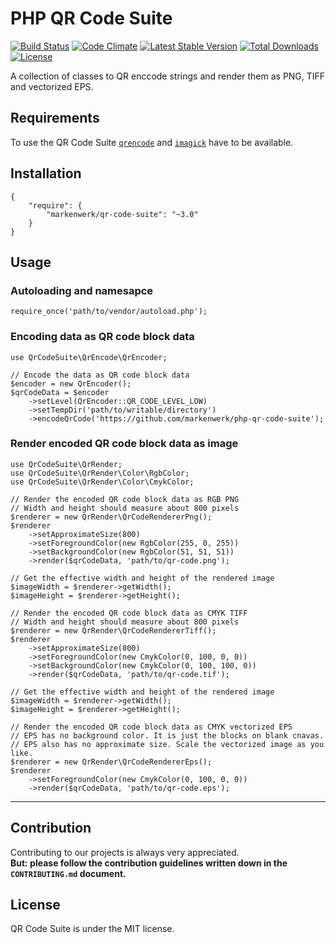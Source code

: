 # PHP QR Code Suite

[![Build Status](https://travis-ci.org/markenwerk/php-qr-code-suite.svg?branch=master)](https://travis-ci.org/markenwerk/php-qr-code-suite)
[![Code Climate](https://codeclimate.com/github/markenwerk/php-qr-code-suite/badges/gpa.svg)](https://codeclimate.com/github/markenwerk/php-qr-code-suite)
[![Latest Stable Version](https://poser.pugx.org/markenwerk/qr-code-suite/v/stable)](https://packagist.org/packages/markenwerk/qr-code-suite)
[![Total Downloads](https://poser.pugx.org/markenwerk/qr-code-suite/downloads)](https://packagist.org/packages/markenwerk/qr-code-suite)
[![License](https://poser.pugx.org/markenwerk/qr-code-suite/license)](https://packagist.org/packages/markenwerk/qr-code-suite)

A collection of classes to QR enccode strings and render them as PNG, TIFF and vectorized EPS.

## Requirements

To use the QR Code Suite [`qrencode`](https://wiki.ubuntuusers.de/qrencode/) and [`imagick`](http://php.net/manual/de/book.imagick.php) have to be available. 

## Installation

```{json}
{
   	"require": {
        "markenwerk/qr-code-suite": "~3.0"
    }
}
```

## Usage

### Autoloading and namesapce

```{php}  
require_once('path/to/vendor/autoload.php');
```

### Encoding data as QR code block data

```{php}
use QrCodeSuite\QrEncode\QrEncoder;

// Encode the data as QR code block data
$encoder = new QrEncoder();
$qrCodeData = $encoder
	->setLevel(QrEncoder::QR_CODE_LEVEL_LOW)
	->setTempDir('path/to/writable/directory')
	->encodeQrCode('https://github.com/markenwerk/php-qr-code-suite');
```

### Render encoded QR code block data as image

```{php}
use QrCodeSuite\QrRender;
use QrCodeSuite\QrRender\Color\RgbColor;
use QrCodeSuite\QrRender\Color\CmykColor;

// Render the encoded QR code block data as RGB PNG
// Width and height should measure about 800 pixels
$renderer = new QrRender\QrCodeRendererPng();
$renderer
	->setApproximateSize(800)
	->setForegroundColor(new RgbColor(255, 0, 255))
	->setBackgroundColor(new RgbColor(51, 51, 51))
	->render($qrCodeData, 'path/to/qr-code.png');

// Get the effective width and height of the rendered image
$imageWidth = $renderer->getWidth();
$imageHeight = $renderer->getHeight();

// Render the encoded QR code block data as CMYK TIFF
// Width and height should measure about 800 pixels
$renderer = new QrRender\QrCodeRendererTiff();
$renderer
	->setApproximateSize(800)
	->setForegroundColor(new CmykColor(0, 100, 0, 0))
	->setBackgroundColor(new CmykColor(0, 100, 100, 0))
	->render($qrCodeData, 'path/to/qr-code.tif');

// Get the effective width and height of the rendered image
$imageWidth = $renderer->getWidth();
$imageHeight = $renderer->getHeight();

// Render the encoded QR code block data as CMYK vectorized EPS
// EPS has no background color. It is just the blocks on blank cnavas.
// EPS also has no approximate size. Scale the vectorized image as you like.
$renderer = new QrRender\QrCodeRendererEps();
$renderer
	->setForegroundColor(new CmykColor(0, 100, 0, 0))
	->render($qrCodeData, 'path/to/qr-code.eps');
```

---

## Contribution

Contributing to our projects is always very appreciated.  
**But: please follow the contribution guidelines written down in the `CONTRIBUTING.md` document.**

## License

QR Code Suite is under the MIT license.